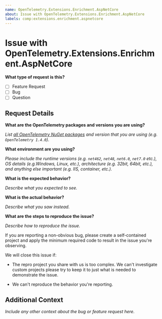 ```yaml
---
name: OpenTelemetry.Extensions.Enrichment.AspNetCore
about: Issue with OpenTelemetry.Extensions.Enrichment.AspNetCore
labels: comp:extensions.enrichment.aspnetcore
---
```


# Issue with OpenTelemetry.Extensions.Enrichment.AspNetCore

**What type of request is this?**

* [ ] Feature Request
* [ ] Bug
* [ ] Question

## Request Details

**What are the OpenTelemetry packages and versions you are using?**

_List [all OpenTelemetry NuGet
packages](https://www.nuget.org/profiles/OpenTelemetry) and version that you are
using (e.g. `OpenTelemetry 1.4.0`)._

**What environment are you using?**

_Please include the runtime versions (e.g. `net462`, `net48`, `net6.0`, `net7.0`
etc.), OS details (e.g.Windows, Linux, etc.), architecture (e.g. 32bit, 64bit,
etc.), and anything else important (e.g. IIS, container, etc.)._

**What is the expected behavior?**

_Describe what you expected to see._

**What is the actual behavior?**

_Describe what you saw instead._

**What are the steps to reproduce the issue?**

_Describe how to reproduce the issue._

If you are reporting a non-obvious bug, please create a self-contained project
and apply the minimum required code to result in the issue you're observing.

We will close this issue if:

* The repro project you share with us is too complex. We can't investigate
  custom projects please try to keep it to just what is needed to demonstrate
  the issue.

* We can't reproduce the behavior you're reporting.

## Additional Context

_Include any other context about the bug or feature request here._

